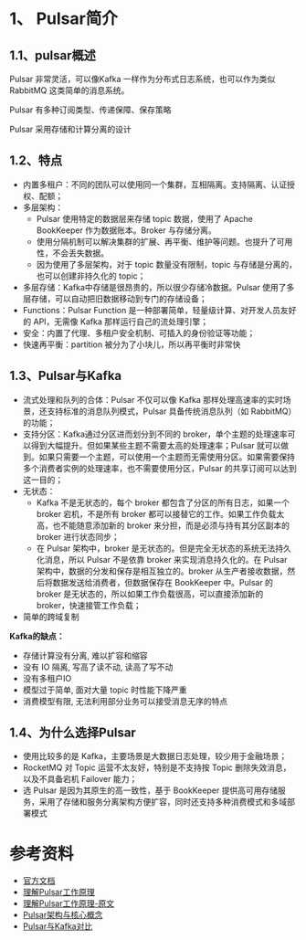 # 1、 Pulsar简介

## 1.1、pulsar概述

Pulsar 非常灵活，可以像Kafka 一样作为分布式日志系统，也可以作为类似RabbitMQ 这类简单的消息系统。

Pulsar 有多种订阅类型、传递保障、保存策略

Pulsar 采用存储和计算分离的设计

## 1.2、特点

- 内置多租户：不同的团队可以使用同一个集群，互相隔离。支持隔离、认证授权、配额；
- 多层架构：
    - Pulsar 使用特定的数据层来存储 topic 数据，使用了 Apache BookKeeper 作为数据账本。Broker 与存储分离。
    - 使用分隔机制可以解决集群的扩展、再平衡、维护等问题。也提升了可用性，不会丢失数据。
    - 因为使用了多层架构，对于 topic 数量没有限制，topic 与存储是分离的，也可以创建非持久化的 topic；
- 多层存储：Kafka中存储是很昂贵的，所以很少存储冷数据。Pulsar 使用了多层存储，可以自动把旧数据移动到专门的存储设备；
- Functions：Pulsar Function 是一种部署简单，轻量级计算、对开发人员友好的 API，无需像 Kafka 那样运行自己的流处理引擎；
- 安全：内置了代理、多租户安全机制、可插入的身份验证等功能；
- 快速再平衡：partition 被分为了小块儿，所以再平衡时非常快

## 1.3、Pulsar与Kafka

- 流式处理和队列的合体：Pulsar 不仅可以像 Kafka 那样处理高速率的实时场景，还支持标准的消息队列模式，Pulsar 具备传统消息队列（如 RabbitMQ）的功能；
- 支持分区：Kafka通过分区进而划分到不同的 broker，单个主题的处理速率可以得到大幅提升。但如果某些主题不需要太高的处理速率；Pulsar 就可以做到。如果只需要一个主题，可以使用一个主题而无需使用分区。如果需要保持多个消费者实例的处理速率，也不需要使用分区，Pulsar 的共享订阅可以达到这一目的；
- 无状态：
    - Kafka 不是无状态的，每个 broker 都包含了分区的所有日志，如果一个 broker 宕机，不是所有 broker 都可以接替它的工作。如果工作负载太高，也不能随意添加新的 broker 来分担，而是必须与持有其分区副本的 broker 进行状态同步；
    - 在 Pulsar 架构中，broker 是无状态的。但是完全无状态的系统无法持久化消息，所以 Pulsar 不是依靠 broker 来实现消息持久化的。在 Pulsar 架构中，数据的分发和保存是相互独立的。broker 从生产者接收数据，然后将数据发送给消费者，但数据保存在 BookKeeper 中。Pulsar 的 broker 是无状态的，所以如果工作负载很高，可以直接添加新的 broker，快速接管工作负载；
- 简单的跨域复制

**Kafka的缺点：**
- 存储计算没有分离, 难以扩容和缩容
- 没有 IO 隔离, 写高了读不动, 读高了写不动
- 没有多租户IO 
- 模型过于简单, 面对大量 topic 时性能下降严重
- 消费模型有限, 无法利用部分业务可以接受消息无序的特点

## 1.4、为什么选择Pulsar

- 使用比较多的是 Kafka，主要场景是大数据日志处理，较少用于金融场景；
- RocketMQ 对 Topic 运营不太友好，特别是不支持按 Topic 删除失效消息，以及不具备宕机 Failover 能力；
- 选 Pulsar 是因为其原生的高一致性，基于 BookKeeper 提供高可用存储服务，采用了存储和服务分离架构方便扩容，同时还支持多种消费模式和多域部署模式

# 参考资料

- [官方文档](http://pulsar.apache.org/)
- [理解Pulsar工作原理](https://blog.csdn.net/u010869257/article/details/83211152)
- [理解Pulsar工作原理-原文](https://jack-vanlightly.com/blog/2018/10/2/understanding-how-apache-pulsar-works)
- [Pulsar架构与核心概念](https://zhuanlan.zhihu.com/p/88618994)
- [Pulsar与Kafka对比](https://www.infoq.cn/article/1uaxfkwuhukty1t_5gpq)
